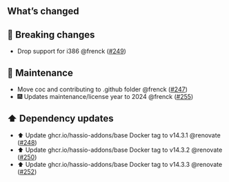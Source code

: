 ## What’s changed

## 🚨 Breaking changes

- Drop support for i386 @frenck ([#249](https://github.com/hassio-addons/addon-spotify-connect/pull/249))

## 🧰 Maintenance

- Move coc and contributing to .github folder @frenck ([#247](https://github.com/hassio-addons/addon-spotify-connect/pull/247))
- 🎆 Updates maintenance/license year to 2024 @frenck ([#255](https://github.com/hassio-addons/addon-spotify-connect/pull/255))

## ⬆️ Dependency updates

- ⬆️ Update ghcr.io/hassio-addons/base Docker tag to v14.3.1 @renovate ([#248](https://github.com/hassio-addons/addon-spotify-connect/pull/248))
- ⬆️ Update ghcr.io/hassio-addons/base Docker tag to v14.3.2 @renovate ([#250](https://github.com/hassio-addons/addon-spotify-connect/pull/250))
- ⬆️ Update ghcr.io/hassio-addons/base Docker tag to v14.3.3 @renovate ([#252](https://github.com/hassio-addons/addon-spotify-connect/pull/252))
